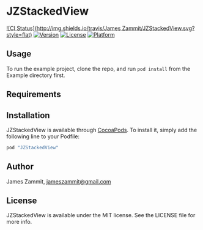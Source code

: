 # JZStackedView

[![CI Status](http://img.shields.io/travis/James Zammit/JZStackedView.svg?style=flat)](https://travis-ci.org/github.com)
[![Version](https://img.shields.io/cocoapods/v/JZStackedView.svg?style=flat)](http://cocoapods.org/pods/JZStackedView)
[![License](https://img.shields.io/cocoapods/l/JZStackedView.svg?style=flat)](http://cocoapods.org/pods/JZStackedView)
[![Platform](https://img.shields.io/cocoapods/p/JZStackedView.svg?style=flat)](http://cocoapods.org/pods/JZStackedView)

## Usage

To run the example project, clone the repo, and run `pod install` from the Example directory first.

## Requirements

## Installation

JZStackedView is available through [CocoaPods](http://cocoapods.org). To install
it, simply add the following line to your Podfile:

```ruby
pod "JZStackedView"
```

## Author

James Zammit, jameszammit@gmail.com

## License

JZStackedView is available under the MIT license. See the LICENSE file for more info.
